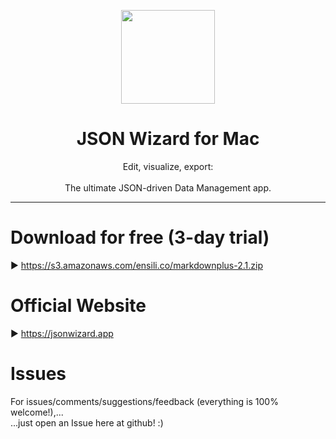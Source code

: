 <p align=center>
  <img height="150px" src="https://github.com/enSili-co/json wizard/raw/main/images/logo.png"/>
</p>
<h1 align=center>JSON Wizard for Mac</h1>
<p align=center>
  Edit, visualize, export:<br><br>The ultimate JSON-driven Data Management app.
</p>


---

# Download for free (3-day trial)

▶︎ https://s3.amazonaws.com/ensili.co/markdownplus-2.1.zip

# Official Website

▶︎ https://jsonwizard.app

# Issues

For issues/comments/suggestions/feedback (everything is 100% welcome!),...    
...just open an Issue here at github! :)
